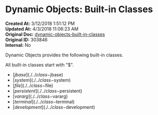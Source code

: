 # Dynamic Objects: Built-in Classes

**Created At:** 3/12/2018 1:51:12 PM  
**Updated At:** 4/3/2018 11:06:23 AM  
**Original Doc:** [dynamic-objects-built-in-classes](https://docs.jbase.com/42948-dynamic-objects/dynamic-objects-built-in-classes)  
**Original ID:** 303846  
**Internal:** No  

Dynamic Objects provides the following built-in classes.

All built-in classes start with "$".

- [$jbase](./../class-$jbase)
- [$system](./../class-$system)
- [$file](./../class-$file)
- [$persistent](./../class-$persistent)
- [$vararg](./../class-$vararg)
- [$terminal](./../class-$terminal)
- [$development](./../class-$development)
